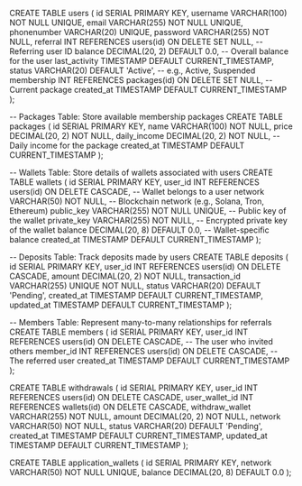 CREATE TABLE users (
    id SERIAL PRIMARY KEY,
    username VARCHAR(100) NOT NULL UNIQUE,
    email VARCHAR(255) NOT NULL UNIQUE,
    phonenumber VARCHAR(20) UNIQUE,
    password VARCHAR(255) NOT NULL,
    referral INT REFERENCES users(id) ON DELETE SET NULL, -- Referring user ID
    balance DECIMAL(20, 2) DEFAULT 0.0, -- Overall balance for the user
    last_activity TIMESTAMP DEFAULT CURRENT_TIMESTAMP,
    status VARCHAR(20) DEFAULT 'Active', -- e.g., Active, Suspended
    membership INT REFERENCES packages(id) ON DELETE SET NULL, -- Current package
    created_at TIMESTAMP DEFAULT CURRENT_TIMESTAMP
);

-- Packages Table: Store available membership packages
CREATE TABLE packages (
    id SERIAL PRIMARY KEY,
    name VARCHAR(100) NOT NULL,
    price DECIMAL(20, 2) NOT NULL,
    daily_income DECIMAL(20, 2) NOT NULL, -- Daily income for the package
    created_at TIMESTAMP DEFAULT CURRENT_TIMESTAMP
);

-- Wallets Table: Store details of wallets associated with users
CREATE TABLE wallets (
    id SERIAL PRIMARY KEY,
    user_id INT REFERENCES users(id) ON DELETE CASCADE, -- Wallet belongs to a user
    network VARCHAR(50) NOT NULL, -- Blockchain network (e.g., Solana, Tron, Ethereum)
    public_key VARCHAR(255) NOT NULL UNIQUE, -- Public key of the wallet
    private_key VARCHAR(255) NOT NULL, -- Encrypted private key of the wallet
    balance DECIMAL(20, 8) DEFAULT 0.0, -- Wallet-specific balance
    created_at TIMESTAMP DEFAULT CURRENT_TIMESTAMP
);

-- Deposits Table: Track deposits made by users
CREATE TABLE deposits (
    id SERIAL PRIMARY KEY,
    user_id INT REFERENCES users(id) ON DELETE CASCADE,
    amount DECIMAL(20, 2) NOT NULL,
    transaction_id VARCHAR(255) UNIQUE NOT NULL,
    status VARCHAR(20) DEFAULT 'Pending',
    created_at TIMESTAMP DEFAULT CURRENT_TIMESTAMP,
    updated_at TIMESTAMP DEFAULT CURRENT_TIMESTAMP
);

-- Members Table: Represent many-to-many relationships for referrals
CREATE TABLE members (
    id SERIAL PRIMARY KEY,
    user_id INT REFERENCES users(id) ON DELETE CASCADE, -- The user who invited others
    member_id INT REFERENCES users(id) ON DELETE CASCADE, -- The referred user
    created_at TIMESTAMP DEFAULT CURRENT_TIMESTAMP
);

CREATE TABLE withdrawals (
    id SERIAL PRIMARY KEY,
    user_id INT REFERENCES users(id) ON DELETE CASCADE,
    user_wallet_id INT REFERENCES wallets(id) ON DELETE CASCADE,
    withdraw_wallet VARCHAR(255) NOT NULL,
    amount DECIMAL(20, 2) NOT NULL,
    network VARCHAR(50) NOT NULL,
    status VARCHAR(20) DEFAULT 'Pending',
    created_at TIMESTAMP DEFAULT CURRENT_TIMESTAMP,
    updated_at TIMESTAMP DEFAULT CURRENT_TIMESTAMP
);

CREATE TABLE application_wallets (
    id SERIAL PRIMARY KEY,
    network VARCHAR(50) NOT NULL UNIQUE, 
    balance DECIMAL(20, 8) DEFAULT 0.0
);